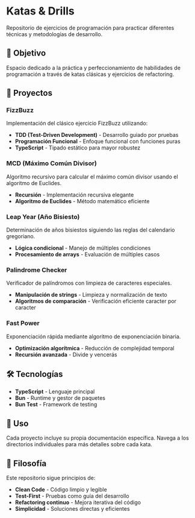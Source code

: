 # Katas & Drills

Repositorio de ejercicios de programación para practicar diferentes técnicas y metodologías de desarrollo.

## 🎯 Objetivo

Espacio dedicado a la práctica y perfeccionamiento de habilidades de programación a través de katas clásicas y ejercicios de refactoring.

## 📁 Proyectos

### FizzBuzz
Implementación del clásico ejercicio FizzBuzz utilizando:
- **TDD (Test-Driven Development)** - Desarrollo guiado por pruebas
- **Programación Funcional** - Enfoque funcional con funciones puras
- **TypeScript** - Tipado estático para mayor robustez

### MCD (Máximo Común Divisor)
Algoritmo recursivo para calcular el máximo común divisor usando el algoritmo de Euclides.
- **Recursión** - Implementación recursiva elegante
- **Algoritmo de Euclides** - Método matemático eficiente

### Leap Year (Año Bisiesto)
Determinación de años bisiestos siguiendo las reglas del calendario gregoriano.
- **Lógica condicional** - Manejo de múltiples condiciones
- **Procesamiento de arrays** - Evaluación de múltiples casos

### Palindrome Checker
Verificador de palíndromos con limpieza de caracteres especiales.
- **Manipulación de strings** - Limpieza y normalización de texto
- **Algoritmos de comparación** - Verificación eficiente caracter por caracter

### Fast Power
Exponenciación rápida mediante algoritmo de exponenciación binaria.
- **Optimización algorítmica** - Reducción de complejidad temporal
- **Recursión avanzada** - Divide y vencerás

## 🛠️ Tecnologías

- **TypeScript** - Lenguaje principal
- **Bun** - Runtime y gestor de paquetes
- **Bun Test** - Framework de testing

## 🚀 Uso

Cada proyecto incluye su propia documentación específica. Navega a los directorios individuales para más detalles sobre cada kata.

## 📖 Filosofía

Este repositorio sigue principios de:
- **Clean Code** - Código limpio y legible
- **Test-First** - Pruebas como guía del desarrollo
- **Refactoring continuo** - Mejora iterativa del código
- **Simplicidad** - Soluciones directas y eficientes